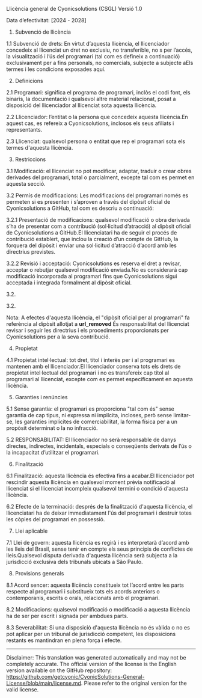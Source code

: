 Llicència general de Cyonicsolutions (CSGL)
Versió 1.0

Data d’efectivitat: [2024 - 2028]

1. Subvenció de llicència

1.1 Subvenció de drets: En virtut d’aquesta llicència, el llicenciador concedeix al llicenciat un dret no exclusiu, no transferible, no s per l’accés, la visualització i l’ús del programari (tal com es defineix a continuació) exclusivament per a fins personals, no comercials, subjecte a subjecte aEls termes i les condicions exposades aquí.

2. Definicions

2.1 Programari: significa el programa de programari, inclòs el codi font, els binaris, la documentació i qualsevol altre material relacionat, posat a disposició del llicenciador al llicenciat sota aquesta llicència.

2.2 Llicenciador: l’entitat o la persona que concedeix aquesta llicència.En aquest cas, es refereix a Cyonicsolutions, inclosos els seus afiliats i representants.

2.3 Llicenciat: qualsevol persona o entitat que rep el programari sota els termes d'aquesta llicència.

3. Restriccions

3.1 Modificació: el llicenciat no pot modificar, adaptar, traduir o crear obres derivades del programari, total o parcialment, excepte tal com es permet en aquesta secció.

3.2 Permís de modificacions: Les modificacions del programari només es permeten si es presenten i s’aproven a través del dipòsit oficial de Cyonicsolutions a GitHub, tal com es descriu a continuació:

3.2.1 Presentació de modificacions: qualsevol modificació o obra derivada s’ha de presentar com a contribució (sol·licitud d’atracció) al dipòsit oficial de Cyonicsolutions a GitHub.El llicenciatari ha de seguir el procés de contribució establert, que inclou la creació d’un compte de GitHub, la forquera del dipòsit i enviar una sol·licitud d’atracció d’acord amb les directrius previstes.

3.2.2 Revisió i acceptació: Cyonicsolutions es reserva el dret a revisar, acceptar o rebutjar qualsevol modificació enviada.No es considerarà cap modificació incorporada al programari fins que Cyonicsolutions sigui acceptada i integrada formalment al dipòsit oficial.

3.2.

3.2.

Nota: A efectes d'aquesta llicència, el "dipòsit oficial per al programari" fa referència al dipòsit allotjat a __url_removed__ És responsabilitat del llicenciat revisar i seguir les directrius i els procediments proporcionats per Cyonicsolutions per a la seva contribució.

4. Propietat

4.1 Propietat intel·lectual: tot dret, títol i interès per i al programari es mantenen amb el llicenciador.El llicenciador conserva tots els drets de propietat intel·lectual del programari i no es transfereix cap títol al programari al llicenciat, excepte com es permet específicament en aquesta llicència.

5. Garanties i renúncies

5.1 Sense garantia: el programari es proporciona "tal com és" sense garantia de cap tipus, ni expressa ni implícita, incloses, però sense limitar-se, les garanties implícites de comerciabilitat, la forma física per a un propòsit determinat o la no infracció.

5.2 RESPONSABILITAT: El llicenciador no serà responsable de danys directes, indirectes, incidentals, especials o conseqüents derivats de l’ús o la incapacitat d’utilitzar el programari.

6. Finalització

6.1 Finalització: aquesta llicència és efectiva fins a acabar.El llicenciador pot rescindir aquesta llicència en qualsevol moment prèvia notificació al llicenciat si el llicenciat incompleix qualsevol termini o condició d'aquesta llicència.

6.2 Efecte de la terminació: després de la finalització d'aquesta llicència, el llicenciatari ha de deixar immediatament l'ús del programari i destruir totes les còpies del programari en possessió.

7. Llei aplicable

7.1 Llei de govern: aquesta llicència es regirà i es interpretarà d’acord amb les lleis del Brasil, sense tenir en compte els seus principis de conflictes de lleis.Qualsevol disputa derivada d'aquesta llicència serà subjecta a la jurisdicció exclusiva dels tribunals ubicats a São Paulo.

8. Provisions generals

8.1 Acord sencer: aquesta llicència constitueix tot l’acord entre les parts respecte al programari i substitueix tots els acords anteriors o contemporanis, escrits o orals, relacionats amb el programari.

8.2 Modificacions: qualsevol modificació o modificació a aquesta llicència ha de ser per escrit i signada per ambdues parts.

8.3 Severabilitat: Si una disposició d'aquesta llicència no és vàlida o no es pot aplicar per un tribunal de jurisdicció competent, les disposicions restants es mantindran en plena força i efecte.

---
Disclaimer: This translation was generated automatically and may not be completely accurate. The official version of the license is the English version available on the GitHub repository: https://github.com/getcyonic/CyonicSolutions-General-License/blob/main/license.md. Please refer to the original version for the valid license.
